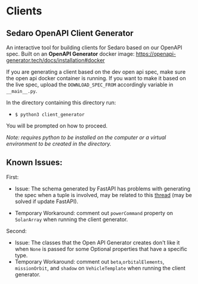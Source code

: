 # Clients

## Sedaro OpenAPI Client Generator

An interactive tool for building clients for Sedaro based on our OpenAPI spec. Built on an **OpenAPI Generator** docker image: https://openapi-generator.tech/docs/installation#docker

If you are generating a client based on the dev open api spec, make sure the open api docker container is running. If you want to make it based on the live spec, upload the `DOWNLOAD_SPEC_FROM` accordingly variable in `__main__.py`.

In the directory containing this directory run:

- `$ python3 client_generator`

You will be prompted on how to proceed.

_Note: requires python to be installed on the computer or a virtual environment to be created in the directory._

## Known Issues:

First:

- Issue: The schema generated by FastAPI has problems with generating the spec when a tuple is involved, may be related to this [thread](https://github.com/tiangolo/fastapi/issues/3782) (may be solved if update FastAPI).

- Temporary Workaround: comment out `powerCommand` property on `SolarArray` when running the client generator.

Second:

- Issue: The classes that the Open API Generator creates don't like it when `None` is passed for some Optional properties that have a specific type.
- Temporary Workaround: comment out `beta`,`orbitalElements`, `missionOrbit`, and `shadow` on `VehicleTemplate` when running the client generator.
